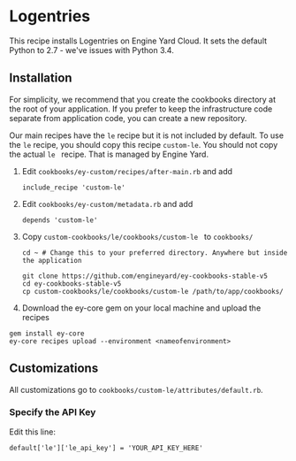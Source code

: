 # Logentries

This recipe installs Logentries on Engine Yard Cloud. It sets the default Python to 2.7 - we've issues with Python 3.4.


## Installation

For simplicity, we recommend that you create the cookbooks directory at the root of your application. If you prefer to keep the infrastructure code separate from application code, you can create a new repository.

Our main recipes have the `le` recipe but it is not included by default. To use the `le` recipe, you should copy this recipe `custom-le`. You should not copy the actual `le ` recipe. That is managed by Engine Yard.

1. Edit `cookbooks/ey-custom/recipes/after-main.rb` and add

      ```
      include_recipe 'custom-le'
      ```

2. Edit `cookbooks/ey-custom/metadata.rb` and add

      ```
      depends 'custom-le'
      ```

3. Copy `custom-cookbooks/le/cookbooks/custom-le ` to `cookbooks/`

      ```
      cd ~ # Change this to your preferred directory. Anywhere but inside the application

      git clone https://github.com/engineyard/ey-cookbooks-stable-v5
      cd ey-cookbooks-stable-v5
      cp custom-cookbooks/le/cookbooks/custom-le /path/to/app/cookbooks/
      ```

4. Download the ey-core gem on your local machine and upload the recipes

  ```
  gem install ey-core
  ey-core recipes upload --environment <nameofenvironment>
  ```

## Customizations

All customizations go to `cookbooks/custom-le/attributes/default.rb`.

### Specify the API Key

Edit this line:

```
default['le']['le_api_key'] = 'YOUR_API_KEY_HERE'
```

